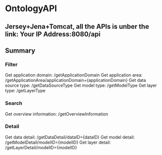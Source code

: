 # OntologyAPI
## Jersey+Jena+Tomcat, all the APIs is unber the link: Your IP Address:8080/api
## Summary
### Filter
Get application domain: /getApplicationDomain
Get application area: /getApplicationArea/applicationDomain={applicationDomain}
Get data source type: /getDataSourceType
Get model type: /getModelType
Get layer type: /getLayerType
### Search
Get overview information: /getOverviewInformation
### Detail
Get data detail: /getDataDetail/dataID={dataID}
Get model detail: /getModelDetail/modelID={modelID}
Get layer detail: /getLayerDetail/modelID={modelID}
